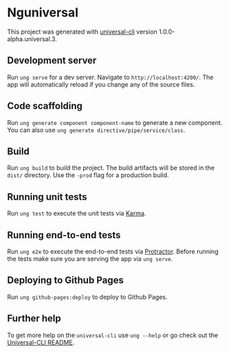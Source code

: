 # Nguniversal

This project was generated with [universal-cli](https://github.com/devCrossNet/universal-cli) version 1.0.0-alpha.universal.3.

## Development server
Run `ung serve` for a dev server. Navigate to `http://localhost:4200/`. The app will automatically reload if you change any of the source files.

## Code scaffolding

Run `ung generate component component-name` to generate a new component. You can also use `ung generate directive/pipe/service/class`.

## Build

Run `ung build` to build the project. The build artifacts will be stored in the `dist/` directory. Use the `-prod` flag for a production build.

## Running unit tests

Run `ung test` to execute the unit tests via [Karma](https://karma-runner.github.io).

## Running end-to-end tests

Run `ung e2e` to execute the end-to-end tests via [Protractor](http://www.protractortest.org/).
Before running the tests make sure you are serving the app via `ung serve`.

## Deploying to Github Pages

Run `ung github-pages:deploy` to deploy to Github Pages.

## Further help

To get more help on the `universal-cli` use `ung --help` or go check out the [Universal-CLI README](https://github.com/devCrossNet/universal-cli/blob/master/README.md).
